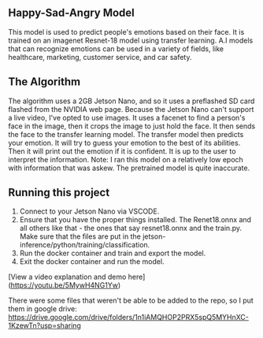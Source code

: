 ## Happy-Sad-Angry Model

This model is used to predict people's emotions based on their face. It is trained on an imagenet Resnet-18 model using transfer learning. A.I models that can recognize emotions can be used in a variety of fields, like healthcare, marketing, customer service, and car safety. 

## The Algorithm
The algorithm uses a 2GB Jetson Nano, and so it uses a preflashed SD card flashed from the NVIDIA web page. Because the Jetson Nano can't support a live video, I've opted to use images. It uses a facenet to find a person's face in the image, then it crops the image to just hold the face. It then sends the face to the transfer learning model. The transfer model then predicts your emotion. It will try to guess your emotion to the best of its abilities. Then it will print out the emotion if it is confident. It is up to the user to interpret the information.
Note: I ran this model on a relatively low epoch with information that was askew. The pretrained model is quite inaccurate. 

## Running this project
1. Connect to your Jetson Nano via VSCODE. 
2. Ensure that you have the proper things installed. The Renet18.onnx and all others like that - the ones that say resnet18.onnx and the train.py. Make sure that the files are put in the jetson-inference/python/training/classification. 
3. Run the docker container and train and export the model.
4. Exit the docker container and run the model. 

[View a video explanation and demo here] (https://youtu.be/5MywH4NG1Yw)

There were some files that weren't be able to be added to the repo, so I put them in google drive: https://drive.google.com/drive/folders/1n1iAMQHOP2PRX5spQ5MYHnXC-1KzewTn?usp=sharing
